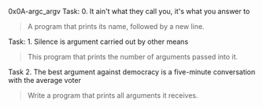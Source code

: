 0x0A-argc_argv
Task: 0. It ain't what they call you, it's what you answer to
> A program that prints its name, followed by a new line.

Task: 1. Silence is argument carried out by other means
> This program that prints the number of arguments passed into it.

Task 2. The best argument against democracy is a five-minute conversation with the average voter
> Write a program that prints all arguments it receives.
